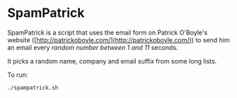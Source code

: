 # SpamPatrick

SpamPatrick is a script that uses the email form on Patrick O'Boyle's website ([http://patrickoboyle.com/](http://patrickoboyle.com/)) to send him an email every *random number between 1 and 11* seconds.

It picks a random name, company and email suffix from some long lists.

To run:
```
./spampatrick.sh
```
